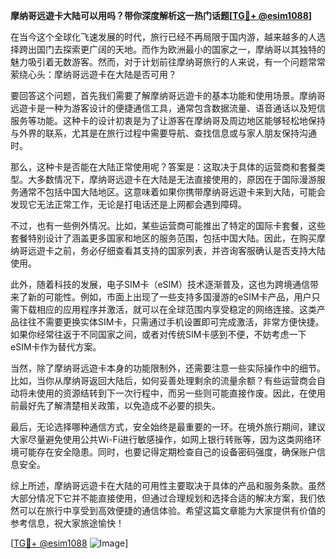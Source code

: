 **摩纳哥远遊卡大陆可以用吗？带你深度解析这一热门话题[[TG💪+ @esim1088](https://t.me/s/esim1088)]**

在当今这个全球化飞速发展的时代，旅行已经不再局限于国内游，越来越多的人选择跨出国门去探索更广阔的天地。而作为欧洲最小的国家之一，摩纳哥以其独特的魅力吸引着无数游客。然而，对于计划前往摩纳哥旅行的人来说，有一个问题常常萦绕心头：摩纳哥远遊卡在大陆是否可用？

要回答这个问题，首先我们需要了解摩纳哥远遊卡的基本功能和使用场景。摩纳哥远遊卡是一种为游客设计的便捷通信工具，通常包含数据流量、语音通话以及短信服务等功能。这种卡的设计初衷是为了让游客在摩纳哥及周边地区能够轻松地保持与外界的联系，尤其是在旅行过程中需要导航、查找信息或与家人朋友保持沟通时。

那么，这种卡是否能在大陆正常使用呢？答案是：这取决于具体的运营商和套餐类型。大多数情况下，摩纳哥远遊卡在大陆是无法直接使用的，原因在于国际漫游服务通常不包括中国大陆地区。这意味着如果你携带摩纳哥远遊卡来到大陆，可能会发现它无法正常工作，无论是打电话还是上网都会遇到障碍。

不过，也有一些例外情况。比如，某些运营商可能推出了特定的国际卡套餐，这些套餐特别设计了涵盖更多国家和地区的服务范围，包括中国大陆。因此，在购买摩纳哥远遊卡之前，务必仔细查看其支持的国家列表，并咨询客服确认是否支持大陆使用。

此外，随着科技的发展，电子SIM卡（eSIM）技术逐渐普及，这也为跨境通信带来了新的可能性。例如，市面上出现了一些支持多国漫游的eSIM卡产品，用户只需下载相应的应用程序并激活，就可以在全球范围内享受稳定的网络连接。这类产品往往不需要更换实体SIM卡，只需通过手机设置即可完成激活，非常方便快捷。如果你经常往返于不同国家之间，或者对传统SIM卡感到不便，不妨考虑一下eSIM卡作为替代方案。

当然，除了摩纳哥远遊卡本身的功能限制外，还需要注意一些实际操作中的细节。比如，当你从摩纳哥返回大陆后，如何妥善处理剩余的流量余额？有些运营商会自动将未使用的资源结转到下一次行程中，而另一些则可能直接作废。因此，在使用前最好先了解清楚相关政策，以免造成不必要的损失。

最后，无论选择哪种通信方式，安全始终是最重要的一环。在境外旅行期间，建议大家尽量避免使用公共Wi-Fi进行敏感操作，如网上银行转账等，因为这类网络环境可能存在安全隐患。同时，也要记得定期检查自己的设备密码强度，确保账户信息安全。

综上所述，摩纳哥远遊卡在大陆的可用性主要取决于具体的产品和服务条款。虽然大部分情况下它并不能直接使用，但通过合理规划和选择合适的解决方案，我们依然可以在旅行中享受到高效便捷的通信体验。希望这篇文章能为大家提供有价值的参考信息，祝大家旅途愉快！

[[TG💪+ @esim1088](https://t.me/s/esim1088) ![Image](https://i.postimg.cc/4NQfJmqS/Snipaste-2025-05-13-00-14-12.png)]